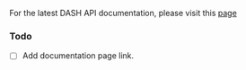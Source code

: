 For the latest DASH API documentation, please visit this [page]()

### Todo
- [ ] Add documentation page link.
